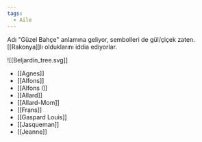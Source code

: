 ```yaml
---
tags:
  - Aile
---  
```

  
Adı "Güzel Bahçe" anlamına geliyor, sembolleri de gül/çiçek zaten. [[Rakonya]]lı olduklarını iddia ediyorlar.  
  
![[Beljardin_tree.svg]]  
- [[Agnes]]  
- [[Alfons]]  
- [[Alfons I]]  
- [[Allard]]  
- [[Allard-Mom]]  
- [[Frans]]  
- [[Gaspard Louis]]  
- [[Jasqueman]]  
- [[Jeanne]]